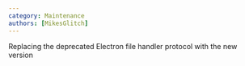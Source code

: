 ```yaml
---
category: Maintenance
authors: [MikesGlitch]
---
```


Replacing the deprecated Electron file handler protocol with the new version
